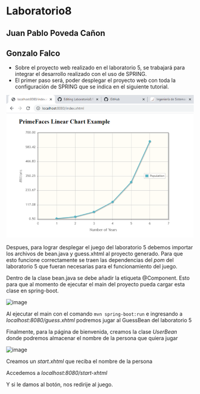 # Laboratorio8

## Juan Pablo Poveda Cañon
## Gonzalo Falco

* Sobre el proyecto web realizado en el laboratorio 5, se trabajará para integrar el desarrollo realizado con el uso de SPRING.
* El primer paso será, poder desplegar el proyecto web con toda la configuración de SPRING que se indica en el siguiente tutorial.

![imagen 1](https://github.com/juancanon1725/Laboratorio8/blob/main/1.png)

Despues, para lograr desplegar el juego del laboratorio 5 debemos importar los archivos de bean.java y guess.xhtml al proyecto generado. Para que esto funcione
correctamente se traen las dependencias del *pom* del laboratorio 5 que fueran necesarias para el funcionamiento del juego.


Dentro de la clase bean.java se debe añadir la etiqueta @Component. Esto para que al momento de ejecutar el main del proyecto pueda cargar esta clase en spring-boot.

![image](https://github.com/juancanon1725/Laboratorio8/assets/98672541/57439de0-e052-470f-9db8-eeb349508b8f)

Al ejecutar el main con el comando `mvn spring-boot:run` e ingresando a *localhost:8080/guess.xhtml* podremos jugar al GuessBean del laboratorio 5


Finalmente, para la página de bienvenida, creamos la clase *UserBean* donde podremos almacenar el nombre de la persona que quiera jugar

![image](https://github.com/juancanon1725/Laboratorio8/assets/98672541/b18e980f-1a47-48ad-9a18-47991720512a)

Creamos un *start.xhtml* que reciba el nombre de la persona

Accedemos a *localhost:8080/start-xhtml*

Y si le damos al botón, nos redirije al juego.
